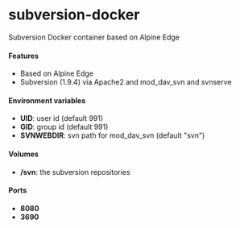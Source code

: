 # subversion-docker
Subversion Docker container based on Alpine Edge

#### Features
- Based on Alpine Edge
- Subversion (1.9.4) via Apache2 and mod_dav_svn and svnserve

#### Environment variables
- **UID**: user id (default 991)
- **GID**: group id (default 991)
- **SVNWEBDIR**: svn path for mod_dav_svn (default "svn")

#### Volumes
- **/svn**: the subversion repositories

#### Ports
- **8080**
- **3690**
